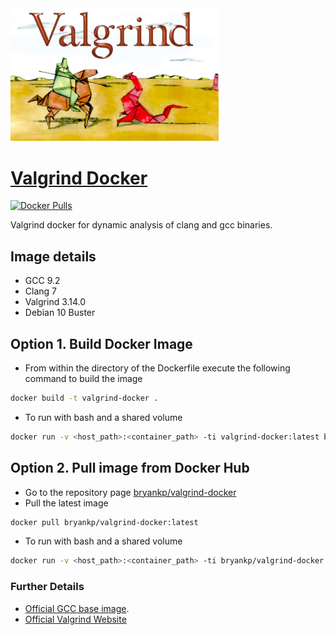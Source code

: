<!-- Add padding between images -->
<div>
    <img src="https://raw.githubusercontent.com/KnowledgePending/valgrind-docker/master/images/valgrind-logo.jpg" display="inline-block"
    margin-left="auto"
    margin-right="auto"
    width="66%" ></img>
</div>  

# [Valgrind Docker](https://github.com/KnowledgePending/Valgrind-Docker)
[![Docker Pulls](https://img.shields.io/docker/pulls/bryankp/valgrind-docker.svg)](https://hub.docker.com/r/bryankp/valgrind-docker)

Valgrind docker for dynamic analysis of clang and gcc binaries.

## Image details
* GCC 9.2
* Clang 7
* Valgrind 3.14.0
* Debian 10 Buster

## Option 1. Build Docker Image
* From within the directory of the Dockerfile execute the following command to build the image
```BASH
docker build -t valgrind-docker .
```
* To run with bash and a shared volume
```BASH
docker run -v <host_path>:<container_path> -ti valgrind-docker:latest bash
```
## Option 2. Pull image from Docker Hub
* Go to the repository page [bryankp/valgrind-docker](https://hub.docker.com/r/bryankp/valgrind-docker)
* Pull the latest image
```BASH
docker pull bryankp/valgrind-docker:latest
```

* To run with bash and a shared volume
```BASH
docker run -v <host_path>:<container_path> -ti bryankp/valgrind-docker:latest bash
```



### Further Details
* [Official GCC base image](https://hub.docker.com/r/_/gcc/).
* [Official Valgrind Website](https://valgrind.org/)
